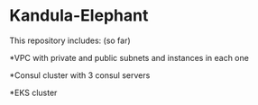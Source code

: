 # Kandula-Elephant
This repository includes: (so far)

*VPC with private and public subnets and instances in each one 

*Consul cluster with 3 consul servers

*EKS cluster


